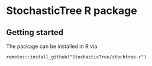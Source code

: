 # StochasticTree R package

## Getting started

The package can be installed in R via

```
remotes::install_github("StochasticTree/stochtree-r")
```
